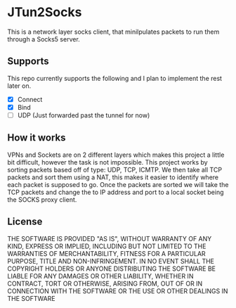 JTun2Socks
===========

This is a network layer socks client, that minilpulates packets to run them through a Socks5 server.

Supports
-----------
This repo currently supports the following and I plan to implement the rest later on.

- [x] Connect
- [x] Bind
- [ ] UDP (Just forwarded past the tunnel for now)

How it works
-----------
VPNs and Sockets are on 2 different layers which makes this project a little bit difficult, however the task is not impossible. This project works by sorting packets based off of type: UDP, TCP, ICMTP. We then take all TCP packets and sort them using a NAT, this makes it easier to identify where each packet is supposed to go. Once the packets are sorted we will take the TCP packets and change the to IP address and port to a local socket being the SOCKS proxy client.

License
-----------
THE SOFTWARE IS PROVIDED "AS IS", WITHOUT WARRANTY OF ANY KIND, EXPRESS OR IMPLIED, INCLUDING BUT NOT LIMITED TO THE WARRANTIES OF MERCHANTABILITY, FITNESS FOR A PARTICULAR PURPOSE, TITLE AND NON-INFRINGEMENT. IN NO EVENT SHALL THE COPYRIGHT HOLDERS OR ANYONE DISTRIBUTING THE SOFTWARE BE LIABLE FOR ANY DAMAGES OR OTHER LIABILITY, WHETHER IN CONTRACT, TORT OR OTHERWISE, ARISING FROM, OUT OF OR IN CONNECTION WITH THE SOFTWARE OR THE USE OR OTHER DEALINGS IN THE SOFTWARE
